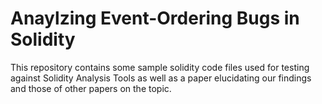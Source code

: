 # Anaylzing Event-Ordering Bugs in Solidity

This repository contains some sample solidity code files used for testing against Solidity Analysis Tools as well as a paper elucidating our findings and those of other papers on the topic.
